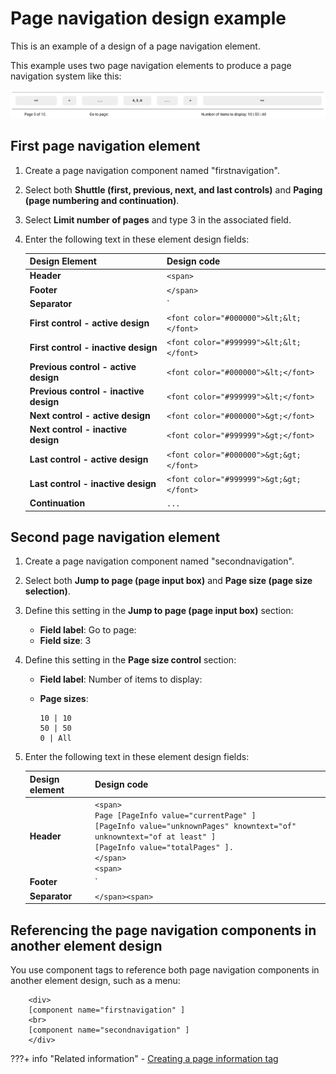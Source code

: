 # Page navigation design example

This is an example of a design of a page navigation element.

This example uses two page navigation elements to produce a page navigation system like this:

![Examples of the two page navigation elements that produce a page navigation system](../page_nav_element/_img/page_nav_system.png)

## First page navigation element

1.  Create a page navigation component named "firstnavigation".
2.  Select both **Shuttle (first, previous, next, and last controls)** and **Paging (page numbering and continuation)**.
3.  Select **Limit number of pages** and type 3 in the associated field.
4.  Enter the following text in these element design fields:

    |Design Element|Design code|
    |--------------|-----------|
    |**Header**|`<span>`|
    |**Footer**|`</span>`|
    |**Separator**|`| </span><span>`|
    |**First control - active design**|`<font color="#000000">&lt;&lt;</font>`|
    |**First control - inactive design**|`<font color="#999999">&lt;&lt;</font>`|
    |**Previous control - active design**|`<font color="#000000">&lt;</font>`|
    |**Previous control - inactive design**|`<font color="#999999">&lt;</font>`|
    |**Next control - active design**|`<font color="#000000">&gt;</font>`|
    |**Next control - inactive design**|`<font color="#999999">&gt;</font>`|
    |**Last control - active design**|`<font color="#000000">&gt;&gt;</font>`|
    |**Last control - inactive design**|`<font color="#999999">&gt;&gt;</font>`|
    |**Continuation**|`...`|


## Second page navigation element

1.  Create a page navigation component named "secondnavigation".
2.  Select both **Jump to page (page input box)** and **Page size (page size selection)**.
3.  Define this setting in the **Jump to page (page input box)** section:

    -   **Field label**: Go to page:
    -   **Field size**: 3

4.  Define this setting in the **Page size control** section:

    -   **Field label**: Number of items to display:
    -   **Page sizes**:

        ```
        10 | 10
        50 | 50
        0 | All
        ```

5.  Enter the following text in these element design fields:

    |Design element|Design code|
    |--------------|-----------|
    |**Header**|`<span>`<br>`Page [PageInfo value="currentPage" ]`<br>`[PageInfo value="unknownPages" knowntext="of" unknowntext="of at least" ]`<br>`[PageInfo value="totalPages" ].`<br>`</span>`<br>`<span>`|
    |**Footer**|`| </span>`|
    |**Separator**|`</span><span>`|


## Referencing the page navigation components in another element design

You use component tags to reference both page navigation components in another element design, such as a menu:

```
    <div>
    [component name="firstnavigation" ]
    <br>
    [component name="secondnavigation" ]
    </div>
```

???+ info "Related information" 
    -   [Creating a page information tag](../../..//content_management_artifacts/tags/creating_web_content_tags/wcm_dev_elements_page-navigation_tag.md)



